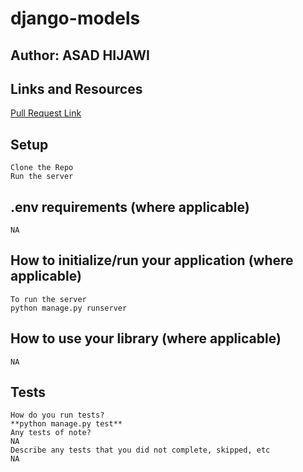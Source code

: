 # django-models

## Author: ASAD HIJAWI

## Links and Resources

   [Pull Request Link](https://github.com/asadhijj/django-models/pull/2)

## Setup

    Clone the Repo
    Run the server

## .env requirements (where applicable)

    NA

## How to initialize/run your application (where applicable)

    To run the server
    python manage.py runserver 

## How to use your library (where applicable)

    NA

## Tests

    How do you run tests?
    **python manage.py test**
    Any tests of note?
    NA
    Describe any tests that you did not complete, skipped, etc
    NA
